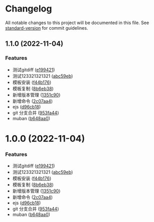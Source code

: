 # Changelog

All notable changes to this project will be documented in this file. See [standard-version](https://github.com/conventional-changelog/standard-version) for commit guidelines.

## 1.1.0 (2022-11-04)


### Features

*  测试gitdiff ([e199421](https://github.com/m7751991/fg-cli/commit/e199421fd240fd6c076096477e36e343d4b25be2))
* 测试123321321321 ([abc59eb](https://github.com/m7751991/fg-cli/commit/abc59eb9d4fad82404ff184471f3c1118d2c9af7))
* 模板安装 ([f44b176](https://github.com/m7751991/fg-cli/commit/f44b176d7c92a2dfd064be70ee8c95e15b8207d9))
* 模板复制 ([8b6eb38](https://github.com/m7751991/fg-cli/commit/8b6eb38e398438131de5b781f9dc196583c4e3f2))
* 新增版本管理 ([1351c90](https://github.com/m7751991/fg-cli/commit/1351c90c64bfa2842b030c6510504865f64a5dc6))
* 新增命令 ([2c07aa4](https://github.com/m7751991/fg-cli/commit/2c07aa450b82032460e421fa3c555887abbc052e))
* ejs ([d96cb18](https://github.com/m7751991/fg-cli/commit/d96cb187b878bea0a7ddcbb3cd76e04bca5c5fb7))
* git 分支合并 ([953fa44](https://github.com/m7751991/fg-cli/commit/953fa44ea181132a95a746a6cbf27850a3da3421))
* muban ([b648aa0](https://github.com/m7751991/fg-cli/commit/b648aa0854927aa852c373681504b13d432ef6af))

# 1.0.0 (2022-11-04)


### Features

*  测试gitdiff ([e199421](https://github.com/m7751991/fg-cli/commit/e199421fd240fd6c076096477e36e343d4b25be2))
* 测试123321321321 ([abc59eb](https://github.com/m7751991/fg-cli/commit/abc59eb9d4fad82404ff184471f3c1118d2c9af7))
* 模板安装 ([f44b176](https://github.com/m7751991/fg-cli/commit/f44b176d7c92a2dfd064be70ee8c95e15b8207d9))
* 模板复制 ([8b6eb38](https://github.com/m7751991/fg-cli/commit/8b6eb38e398438131de5b781f9dc196583c4e3f2))
* 新增版本管理 ([1351c90](https://github.com/m7751991/fg-cli/commit/1351c90c64bfa2842b030c6510504865f64a5dc6))
* 新增命令 ([2c07aa4](https://github.com/m7751991/fg-cli/commit/2c07aa450b82032460e421fa3c555887abbc052e))
* ejs ([d96cb18](https://github.com/m7751991/fg-cli/commit/d96cb187b878bea0a7ddcbb3cd76e04bca5c5fb7))
* git 分支合并 ([953fa44](https://github.com/m7751991/fg-cli/commit/953fa44ea181132a95a746a6cbf27850a3da3421))
* muban ([b648aa0](https://github.com/m7751991/fg-cli/commit/b648aa0854927aa852c373681504b13d432ef6af))
